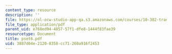 ```yaml
---
content_type: resource
description: ''
file: https://ol-ocw-studio-app-qa.s3.amazonaws.com/courses/10-302-transport-processes-fall-2004/3887d04e21208358cc71260a916f2453_pset6.pdf
file_type: application/pdf
parent_uid: e768ed94-4857-57f1-dfe8-1444f83fae39
resourcetype: Document
title: pset6.pdf
uid: 3887d04e-2120-8358-cc71-260a916f2453
---
```

